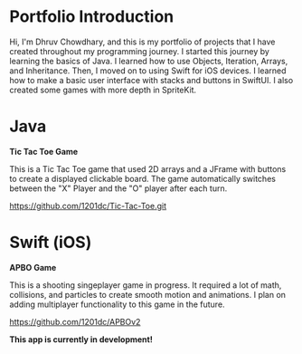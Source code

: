 # Portfolio Introduction
Hi, I'm Dhruv Chowdhary, and this is my portfolio of projects that I have created throughout my programming journey. I started this journey by learning the basics of Java. I learned how to use Objects, Iteration, Arrays, and Inheritance. Then, I moved on to using Swift for iOS devices. I learned how to make a basic user interface with stacks and buttons in SwiftUI. I also created some games with more depth in SpriteKit.


# Java 
**Tic Tac Toe Game**

This is a Tic Tac Toe game that used 2D arrays and a JFrame with buttons to create a displayed clickable board. The game automatically switches between the "X" Player and the "O" player after each turn. 

https://github.com/1201dc/Tic-Tac-Toe.git


# Swift (iOS) 
**APBO Game**

This is a shooting singeplayer game in progress. It required a lot of math, collisions, and particles to create smooth motion and animations. I plan on adding multiplayer functionality to this game in the future. 

https://github.com/1201dc/APBOv2

**This app is currently in development!**
